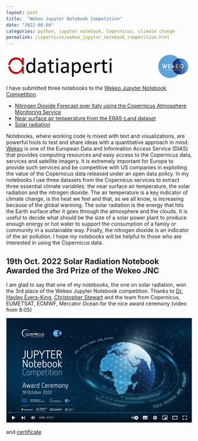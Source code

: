 ```yaml
---
layout: post
title:  "Wekeo Jupyter Notebook Competition"
date: "2022-08-04"
categories: python, jupyter notebook, Copernicus, climate change
permalink: /copernicus/wekeo_jupyter_notebook_competition.html
---
```

![datiaperti logo](/assets/copernicus/datiaperti_small.png)
<img src='/assets/copernicus/LogoWekeo_Copernicus_RGB_0.png' alt='Logo EU Copernicus EUMETSAT' align='right' width='20%'/>


I have submitted three notebooks to the [Wekeo Jupyter Notebook Competition](https://notebook.wekeo.eu/).

* <a href="https://github.com/luigiselmi/wekeo_jnc/blob/main/air_quality_forecasts.ipynb" target="_blank">Nitrogen Dioxide Forecast over Italy using the Copernicus Atmosphere Monitoring Service</a>  
* <a href="https://github.com/luigiselmi/wekeo_jnc/blob/main/era5_temperature.ipynb" target="_blank">Near surface air temperature from the ERA5-Land dataset</a>
* <a href="https://github.com/luigiselmi/wekeo_jnc/blob/main/solar_radiation.ipynb" target="_blank">Solar radiation</a>


Notebooks, where working code is mixed with text and visualizations, are powerful tools to test and share ideas with a quantitative approach in mind. [Wekeo](https://www.wekeo.eu/) is one of the European Data and Information Access Service (DIAS) that provides computing resources and easy access to the Copernicus data, services and satellite imagery. It is extremely important for Europe to provide such services and be competitive with US companies in exploiting the value of the Copernicus data released under an open data policy. In my notebooks I use three datasets from the Copernicus services to extract three essential climate variables: the near surface air temperature, the solar radiation and the nitrogen dioxide. The air temperature is a key indicator of climate change, is the heat we feel and that, as we all know, is increasing because of the global warming. The solar radiation is the energy that hits the Earth surface after it goes through the atmosphere and the clouds. It is useful to decide what should be the size of a solar power plant to produce enough energy or hot water to support the consumption of a family or community in a sustainable way. Finally, the nitrogen dioxide is an indicator of the air pollution. I hope my notebooks will be helpful to those who are interested in using the Copernicus data.

## 19th Oct. 2022 Solar Radiation Notebook Awarded the 3rd Prize of the Wekeo JNC
I am glad to say that one of my notebooks, the one on solar radiation, won the 3rd place of the Wekeo Jupyter Notebook competition. Thanks to [Dr. Hayley Evers-King](https://twitter.com/HayleyEversKing), [Christopher Stewart](https://twitter.com/ChrisStewartEO) and the team from Copernicus, EUMETSAT, ECMWF, Mercator Ocean for the nice award ceremony (video from 8:05)

[![Award Ceremony](../assets/wekeo/award_ceremony.jpg)](https://youtu.be/5_gvn1NMbo0?t=480)  

and [certificate](assets/cv/Wekeo_JNC_2022_Luigi_Selmi.pdf)
